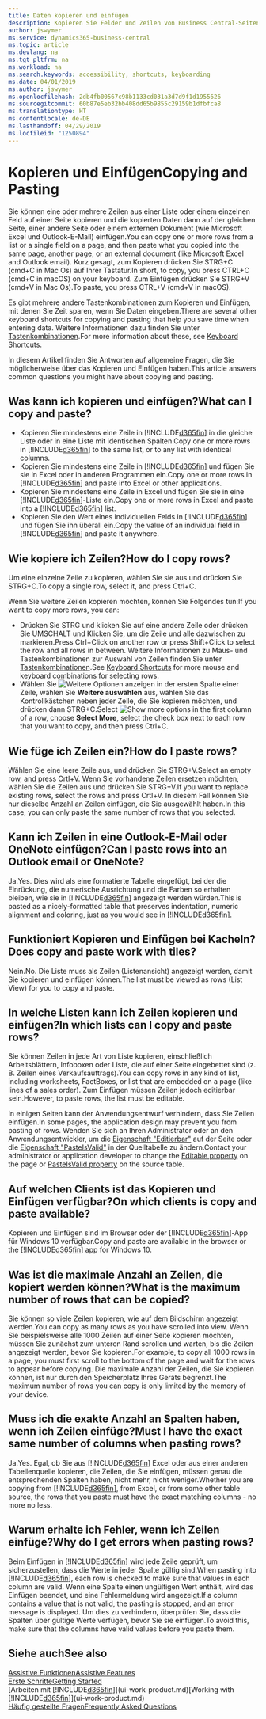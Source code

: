 ```yaml
---
title: Daten kopieren und einfügen
description: Kopieren Sie Felder und Zeilen von Business Central-Seiten und fügen Sie sie an anderer Stelle ein
author: jswymer
ms.service: dynamics365-business-central
ms.topic: article
ms.devlang: na
ms.tgt_pltfrm: na
ms.workload: na
ms.search.keywords: accessibility, shortcuts, keyboarding
ms.date: 04/01/2019
ms.author: jswymer
ms.openlocfilehash: 2db4fb00567c98b1133cd031a3d7d9f1d1955626
ms.sourcegitcommit: 60b87e5eb32bb408dd65b9855c29159b1dfbfca8
ms.translationtype: HT
ms.contentlocale: de-DE
ms.lasthandoff: 04/29/2019
ms.locfileid: "1250894"
---
```

# <a name="copying-and-pasting"></a><span data-ttu-id="6c4d8-103">Kopieren und Einfügen</span><span class="sxs-lookup"><span data-stu-id="6c4d8-103">Copying and Pasting</span></span>
<span data-ttu-id="6c4d8-104">Sie können eine oder mehrere Zeilen aus einer Liste oder einem einzelnen Feld auf einer Seite kopieren und die kopierten Daten dann auf der gleichen Seite, einer andere Seite oder einem externen Dokument (wie Microsoft Excel und Outlook-E-Mail) einfügen.</span><span class="sxs-lookup"><span data-stu-id="6c4d8-104">You can copy one or more rows from a list or a single field on a page, and then paste what you copied into the same page, another page, or an external document (like Microsoft Excel and Outlook email).</span></span> <span data-ttu-id="6c4d8-105">Kurz gesagt, zum Kopieren drücken Sie STRG+C (cmd+C in Mac Os) auf Ihrer Tastatur.</span><span class="sxs-lookup"><span data-stu-id="6c4d8-105">In short, to copy, you press CTRL+C (cmd+C in macOS) on your keyboard.</span></span> <span data-ttu-id="6c4d8-106">Zum Einfügen drücken Sie STRG+V (cmd+V in Mac Os).</span><span class="sxs-lookup"><span data-stu-id="6c4d8-106">To paste, you press CTRL+V (cmd+V in macOS).</span></span>

<span data-ttu-id="6c4d8-107">Es gibt mehrere andere Tastenkombinationen zum Kopieren und Einfügen, mit denen Sie Zeit sparen, wenn Sie Daten eingeben.</span><span class="sxs-lookup"><span data-stu-id="6c4d8-107">There are several other keyboard shortcuts for copying and pasting that help you save time when entering data.</span></span> <span data-ttu-id="6c4d8-108">Weitere Informationen dazu finden Sie unter [Tastenkombinationen](keyboard-shortcuts.md#CopyRows).</span><span class="sxs-lookup"><span data-stu-id="6c4d8-108">For more information about these, see [Keyboard Shortcuts](keyboard-shortcuts.md#CopyRows).</span></span>

<span data-ttu-id="6c4d8-109">In diesem Artikel finden Sie Antworten auf allgemeine Fragen, die Sie möglicherweise über das Kopieren und Einfügen haben.</span><span class="sxs-lookup"><span data-stu-id="6c4d8-109">This article answers common questions you might have about copying and pasting.</span></span>  

## <a name="what-can-i-copy-and-paste"></a><span data-ttu-id="6c4d8-110">Was kann ich kopieren und einfügen?</span><span class="sxs-lookup"><span data-stu-id="6c4d8-110">What can I copy and paste?</span></span>
-   <span data-ttu-id="6c4d8-111">Kopieren Sie mindestens eine Zeile in [!INCLUDE[d365fin](includes/d365fin_md.md)] in die gleiche Liste oder in eine Liste mit identischen Spalten.</span><span class="sxs-lookup"><span data-stu-id="6c4d8-111">Copy one or more rows in [!INCLUDE[d365fin](includes/d365fin_md.md)] to the same list, or to any list with identical columns.</span></span>
-   <span data-ttu-id="6c4d8-112">Kopieren Sie mindestens eine Zeile in [!INCLUDE[d365fin](includes/d365fin_md.md)] und fügen Sie sie in Excel oder in anderen Programmen ein.</span><span class="sxs-lookup"><span data-stu-id="6c4d8-112">Copy one or more rows in [!INCLUDE[d365fin](includes/d365fin_md.md)] and paste into Excel or other applications.</span></span>
-   <span data-ttu-id="6c4d8-113">Kopieren Sie mindestens eine Zeile in Excel und fügen Sie sie in eine [!INCLUDE[d365fin](includes/d365fin_md.md)]-Liste ein.</span><span class="sxs-lookup"><span data-stu-id="6c4d8-113">Copy one or more rows in Excel and paste into a [!INCLUDE[d365fin](includes/d365fin_md.md)] list.</span></span>
-   <span data-ttu-id="6c4d8-114">Kopieren Sie den Wert eines individuellen Felds in [!INCLUDE[d365fin](includes/d365fin_md.md)] und fügen Sie ihn überall ein.</span><span class="sxs-lookup"><span data-stu-id="6c4d8-114">Copy the value of an individual field in [!INCLUDE[d365fin](includes/d365fin_md.md)] and paste it anywhere.</span></span>

## <a name="how-do-i-copy-rows"></a><span data-ttu-id="6c4d8-115">Wie kopiere ich Zeilen?</span><span class="sxs-lookup"><span data-stu-id="6c4d8-115">How do I copy rows?</span></span>
<span data-ttu-id="6c4d8-116">Um eine einzelne Zeile zu kopieren, wählen Sie sie aus und drücken Sie STRG+C.</span><span class="sxs-lookup"><span data-stu-id="6c4d8-116">To copy a single row, select it, and press Ctrl+C.</span></span>

<span data-ttu-id="6c4d8-117">Wenn Sie weitere Zeilen kopieren möchten, können Sie Folgendes tun:</span><span class="sxs-lookup"><span data-stu-id="6c4d8-117">If you want to copy more rows, you can:</span></span>
-   <span data-ttu-id="6c4d8-118">Drücken Sie STRG und klicken Sie auf eine andere Zeile oder drücken Sie UMSCHALT und Klicken Sie, um die Zeile und alle dazwischen zu markieren.</span><span class="sxs-lookup"><span data-stu-id="6c4d8-118">Press Ctrl+Click on another row or press Shift+Click to select the row and all rows in between.</span></span> <span data-ttu-id="6c4d8-119">Weitere Informationen zu Maus- und Tastenkombinationen zur Auswahl von Zeilen finden Sie unter [Tastenkombinationen](keyboard-shortcuts.md#CopyRows).</span><span class="sxs-lookup"><span data-stu-id="6c4d8-119">See [Keyboard Shortcuts](keyboard-shortcuts.md#CopyRows) for more mouse and keyboard combinations for selecting rows.</span></span>
-   <span data-ttu-id="6c4d8-120">Wählen Sie ![Weitere Optionen anzeigen](media/show-more-options-icon.png "Wietere Optionen anzeigen-Symbol") in der ersten Spalte einer Zeile, wählen Sie **Weitere auswählen** aus, wählen Sie das Kontrollkästchen neben jeder Zeile, die Sie kopieren möchten, und drücken dann STRG+C.</span><span class="sxs-lookup"><span data-stu-id="6c4d8-120">Select ![Show more options](media/show-more-options-icon.png "Show more options icon") in the first column of a row, choose **Select More**, select the check box next to each row that you want to copy, and then press Ctrl+C.</span></span>

## <a name="how-do-i-paste-rows"></a><span data-ttu-id="6c4d8-121">Wie füge ich Zeilen ein?</span><span class="sxs-lookup"><span data-stu-id="6c4d8-121">How do I paste rows?</span></span>
<span data-ttu-id="6c4d8-122">Wählen Sie eine leere Zeile aus, und drücken Sie STRG+V.</span><span class="sxs-lookup"><span data-stu-id="6c4d8-122">Select an empty row, and press Crtl+V.</span></span> <span data-ttu-id="6c4d8-123">Wenn Sie vorhandene Zeilen ersetzen möchten, wählen Sie die Zeilen aus und drücken Sie STRG+V.</span><span class="sxs-lookup"><span data-stu-id="6c4d8-123">If you want to replace existing rows, select the rows and press Crtl+V.</span></span> <span data-ttu-id="6c4d8-124">In diesem Fall können Sie nur dieselbe Anzahl an Zeilen einfügen, die Sie ausgewählt haben.</span><span class="sxs-lookup"><span data-stu-id="6c4d8-124">In this case, you can only paste the same number of rows that you selected.</span></span>

<!-- Rows are pasted directly where your cursor is located. If you paste into an empty line, any existing subsequent lines will be moved after the pasted lines. If you paste into an existing line or lines, this will be overwritten.-->

## <a name="can-i-paste-rows-into-an-outlook-email-or-onenote"></a><span data-ttu-id="6c4d8-125">Kann ich Zeilen in eine Outlook-E-Mail oder OneNote einfügen?</span><span class="sxs-lookup"><span data-stu-id="6c4d8-125">Can I paste rows into an Outlook email or OneNote?</span></span>
<span data-ttu-id="6c4d8-126">Ja.</span><span class="sxs-lookup"><span data-stu-id="6c4d8-126">Yes.</span></span> <span data-ttu-id="6c4d8-127">Dies wird als eine formatierte Tabelle eingefügt, bei der die Einrückung, die numerische Ausrichtung und die Farben so erhalten bleiben, wie sie in [!INCLUDE[d365fin](includes/d365fin_md.md)] angezeigt werden würden.</span><span class="sxs-lookup"><span data-stu-id="6c4d8-127">This is pasted as a nicely-formatted table that preserves indentation, numeric alignment and coloring, just as you would see in [!INCLUDE[d365fin](includes/d365fin_md.md)].</span></span>

## <a name="does-copy-and-paste-work-with-tiles"></a><span data-ttu-id="6c4d8-128">Funktioniert Kopieren und Einfügen bei Kacheln?</span><span class="sxs-lookup"><span data-stu-id="6c4d8-128">Does copy and paste work with tiles?</span></span>
<span data-ttu-id="6c4d8-129">Nein.</span><span class="sxs-lookup"><span data-stu-id="6c4d8-129">No.</span></span> <span data-ttu-id="6c4d8-130">Die Liste muss als Zeilen (Listenansicht) angezeigt werden, damit Sie kopieren und einfügen können.</span><span class="sxs-lookup"><span data-stu-id="6c4d8-130">The list must be viewed as rows (List View) for you to copy and paste.</span></span>

## <a name="in-which-lists-can-i-copy-and-paste-rows"></a><span data-ttu-id="6c4d8-131">In welche Listen kann ich Zeilen kopieren und einfügen?</span><span class="sxs-lookup"><span data-stu-id="6c4d8-131">In which lists can I copy and paste rows?</span></span>
<span data-ttu-id="6c4d8-132">Sie können Zeilen in jede Art von Liste kopieren, einschließlich Arbeitsblättern, Infoboxen oder Liste, die auf einer Seite eingebettet sind (z. B. Zeilen eines Verkaufsauftrags).</span><span class="sxs-lookup"><span data-stu-id="6c4d8-132">You can copy rows in any kind of list, including worksheets, FactBoxes, or list that are embedded on a page (like lines of a sales order).</span></span> <span data-ttu-id="6c4d8-133">Zum Einfügen müssen Zeilen jedoch editierbar sein.</span><span class="sxs-lookup"><span data-stu-id="6c4d8-133">However, to paste rows, the list must be editable.</span></span>

<span data-ttu-id="6c4d8-134">In einigen Seiten kann der Anwendungsentwurf verhindern, dass Sie Zeilen einfügen.</span><span class="sxs-lookup"><span data-stu-id="6c4d8-134">In some pages, the application design may prevent you from pasting of rows.</span></span> <span data-ttu-id="6c4d8-135">Wenden Sie sich an Ihren Administrator oder an den Anwendungsentwickler, um die [Eigenschaft "Editierbar"](https://docs.microsoft.com/en-us/dynamics365/business-central/dev-itpro/developer/properties/devenv-editable-property) auf der Seite oder die [Eigenschaft "PasteIsValid"](https://docs.microsoft.com/en-us/dynamics365/business-central/dev-itpro/developer/properties/devenv-pasteisvalid-property) in der Quelltabelle zu ändern.</span><span class="sxs-lookup"><span data-stu-id="6c4d8-135">Contact your administrator or application developer to change the [Editable property](https://docs.microsoft.com/en-us/dynamics365/business-central/dev-itpro/developer/properties/devenv-editable-property) on the page or [PasteIsValid property](https://docs.microsoft.com/en-us/dynamics365/business-central/dev-itpro/developer/properties/devenv-pasteisvalid-property) on the source table.</span></span>

## <a name="on-which-clients-is-copy-and-paste-available"></a><span data-ttu-id="6c4d8-136">Auf welchen Clients ist das Kopieren und Einfügen verfügbar?</span><span class="sxs-lookup"><span data-stu-id="6c4d8-136">On which clients is copy and paste available?</span></span>
<span data-ttu-id="6c4d8-137">Kopieren und Einfügen sind im Browser oder der [!INCLUDE[d365fin](includes/d365fin_md.md)]-App für Windows 10 verfügbar.</span><span class="sxs-lookup"><span data-stu-id="6c4d8-137">Copy and paste are available in the browser or the [!INCLUDE[d365fin](includes/d365fin_md.md)] app for Windows 10.</span></span>

## <a name="what-is-the-maximum-number-of-rows-that-can-be-copied"></a><span data-ttu-id="6c4d8-138">Was ist die maximale Anzahl an Zeilen, die kopiert werden können?</span><span class="sxs-lookup"><span data-stu-id="6c4d8-138">What is the maximum number of rows that can be copied?</span></span>
<span data-ttu-id="6c4d8-139">Sie können so viele Zeilen kopieren, wie auf dem Bildschirm angezeigt werden.</span><span class="sxs-lookup"><span data-stu-id="6c4d8-139">You can copy as many rows as you have scrolled into view.</span></span> <span data-ttu-id="6c4d8-140">Wenn Sie beispielsweise alle 1000 Zeilen auf einer Seite kopieren möchten, müssen Sie zunächst zum unteren Rand scrollen und warten, bis die Zeilen angezeigt werden, bevor Sie kopieren.</span><span class="sxs-lookup"><span data-stu-id="6c4d8-140">For example, to copy all 1000 rows in a page, you must first scroll to the bottom of the page and wait for the rows to appear before copying.</span></span> <span data-ttu-id="6c4d8-141">Die maximale Anzahl der Zeilen, die Sie kopieren können, ist nur durch den Speicherplatz Ihres Geräts begrenzt.</span><span class="sxs-lookup"><span data-stu-id="6c4d8-141">The maximum number of rows you can copy is only limited by the memory of your device.</span></span>

## <a name="must-i-have-the-exact-same-number-of-columns-when-pasting-rows"></a><span data-ttu-id="6c4d8-142">Muss ich die exakte Anzahl an Spalten haben, wenn ich Zeilen einfüge?</span><span class="sxs-lookup"><span data-stu-id="6c4d8-142">Must I have the exact same number of columns when pasting rows?</span></span>
<span data-ttu-id="6c4d8-143">Ja.</span><span class="sxs-lookup"><span data-stu-id="6c4d8-143">Yes.</span></span> <span data-ttu-id="6c4d8-144">Egal, ob Sie aus [!INCLUDE[d365fin](includes/d365fin_md.md)] Excel oder aus einer anderen Tabellenquelle kopieren, die Zeilen, die Sie einfügen, müssen genau die entsprechenden Spalten haben, nicht mehr, nicht weniger.</span><span class="sxs-lookup"><span data-stu-id="6c4d8-144">Whether you are copying from [!INCLUDE[d365fin](includes/d365fin_md.md)], from Excel, or from some other table source, the rows that you paste must have the exact matching columns - no more no less.</span></span>

## <a name="why-do-i-get-errors-when-pasting-rows"></a><span data-ttu-id="6c4d8-145">Warum erhalte ich Fehler, wenn ich Zeilen einfüge?</span><span class="sxs-lookup"><span data-stu-id="6c4d8-145">Why do I get errors when pasting rows?</span></span>
<span data-ttu-id="6c4d8-146">Beim Einfügen in [!INCLUDE[d365fin](includes/d365fin_md.md)] wird jede Zeile geprüft, um sicherzustellen, dass die Werte in jeder Spalte gültig sind.</span><span class="sxs-lookup"><span data-stu-id="6c4d8-146">When pasting into [!INCLUDE[d365fin](includes/d365fin_md.md)], each row is checked to make sure that values in each column are valid.</span></span> <span data-ttu-id="6c4d8-147">Wenn eine Spalte einen ungültigen Wert enthält, wird das Einfügen beendet, und eine Fehlermeldung wird angezeigt.</span><span class="sxs-lookup"><span data-stu-id="6c4d8-147">If a column contains a value that is not valid, the pasting is stopped, and an error message is displayed.</span></span> <span data-ttu-id="6c4d8-148">Um dies zu verhindern, überprüfen Sie, dass die Spalten über gültige Werte verfügen, bevor Sie sie einfügen.</span><span class="sxs-lookup"><span data-stu-id="6c4d8-148">To avoid this, make sure that the columns have valid values before you paste them.</span></span>


## <a name="see-also"></a><span data-ttu-id="6c4d8-149">Siehe auch</span><span class="sxs-lookup"><span data-stu-id="6c4d8-149">See also</span></span>
[<span data-ttu-id="6c4d8-150">Assistive Funktionen</span><span class="sxs-lookup"><span data-stu-id="6c4d8-150">Assistive Features</span></span>](ui-accessibility.md)  
[<span data-ttu-id="6c4d8-151">Erste Schritte</span><span class="sxs-lookup"><span data-stu-id="6c4d8-151">Getting Started</span></span>](product-get-started.md)  
<span data-ttu-id="6c4d8-152">[Arbeiten mit [!INCLUDE[d365fin](includes/d365fin_md.md)]](ui-work-product.md)</span><span class="sxs-lookup"><span data-stu-id="6c4d8-152">[Working with [!INCLUDE[d365fin](includes/d365fin_md.md)]](ui-work-product.md)</span></span>  
[<span data-ttu-id="6c4d8-153">Häufig gestellte Fragen</span><span class="sxs-lookup"><span data-stu-id="6c4d8-153">Frequently Asked Questions</span></span>](across-faq.md)  
